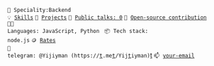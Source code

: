 <code>👷 Speciality:Backend</code><br>
<code>💡 [Skills](SKILLS.md)</code>
<code>🧻 [Projects](PROJECTS.md)</code>
<code>📢 [Public talks: 0](TALKS.md)</code>
<code>👀 [Open-source contribution](CONTRIBUTION.md)</code><br>
<code>🧑‍💻 Languages: JavaScript, Python </code>
<code>📦 Tech stack: node.js</code>
<code>🪙 [Rates](RATES.md)</code><br>
<code>💬 telegram: @Yijiyman (https://[t](https://t.me/Yijiyman).me[t](https://t.me/Yijiyman)/Yij[t](https://t.me/Yijiyman)iyman)</code>[t](https://t.me/Yijiyman)
<code>📫 [your-email](mailto:your-email)</code>
